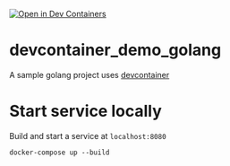 [![Open in Dev Containers](https://img.shields.io/static/v1?label=Dev%20Containers&message=Open&color=blue&logo=visualstudiocode)](https://vscode.dev/redirect?url=vscode://ms-vscode-remote.remote-containers/cloneInVolume?url=https://github.com/wujiayi101/devcontainer_demo_golang)

# devcontainer_demo_golang

A sample golang project uses [devcontainer](https://code.visualstudio.com/docs/devcontainers/containers)

# Start service locally

Build and start a service at `localhost:8080`

```
docker-compose up --build
```
